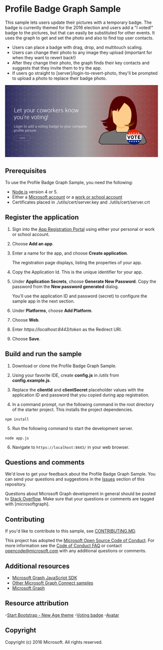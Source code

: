 # Profile Badge Graph Sample

This sample lets users update their pictures with a temporary badge.  The badge is currently themed for the 2016 election and users add a "I voted!" badge to the pictures, but that can easily be substituted for other events.  It uses the graph to get and set the photo and also to find top user contacts.

* Users can place a badge with drag, drop, and multitouch scaling.
* Users can change their photo to any image they upload (important for when they want to revert back!)
* After they change their photo, the graph finds their key contacts and suggests that they invite them to try the app.
* If users go straight to [server]/login-to-revert-photo, they'll be prompted to upload a photo to replace their badge photo.

![Sample screenshot](./public/img/sample-screenshot-homepage.PNG)

## Prerequisites

To use the Profile Badge Graph Sample, you need the following:

 * [Node.js](https://nodejs.org/) version 4 or 5.
 * Either a [Microsoft account](https://www.outlook.com/) or a [work or school account](http://dev.office.com/devprogram)
 * Certificates placed in ./utils/cert/server.key and ./utils/cert/server.crt

## Register the application

1. Sign into the [App Registration Portal](https://apps.dev.microsoft.com/) using either your personal or work or school account.

2. Choose **Add an app**.

3. Enter a name for the app, and choose **Create application**. 
	
   The registration page displays, listing the properties of your app.

4. Copy the Application Id. This is the unique identifier for your app. 

5. Under **Application Secrets**, choose **Generate New Password**. Copy the password from the **New password generated** dialog.

   You'll use the application ID and password (secret) to configure the sample app in the next section. 

6. Under **Platforms**, choose **Add Platform**.

7. Choose **Web**.

8. Enter *https://localhost:8443/token* as the Redirect URI. 

9. Choose **Save**.

## Build and run the sample

1. Download or clone the Profile Badge Graph Sample.

2. Using your favorite IDE, create **config.js** in */utils* from **config.example.js**.

3. Replace the **clientId** and **clientSecret** placeholder values with the application ID and password that you copied during app registration.

4. In a command prompt, run the following command in the root directory of the starter project. This installs the project dependencies.

  ```npm install```

5. Run the following command to start the development server.

  ```node app.js```

6. Navigate to `https://localhost:8443/` in your web browser.

## Questions and comments

We'd love to get your feedback about the Profile Badge Graph Sample. You can send your questions and suggestions in the [Issues](https://github.com/microsoftgraph/nodejs-connect-sample/issues) section of this repository.

Questions about Microsoft Graph development in general should be posted to [Stack Overflow](http://stackoverflow.com/questions/tagged/microsoftgraph). Make sure that your questions or comments are tagged with [microsoftgraph].

## Contributing

If you'd like to contribute to this sample, see [CONTRIBUTING.MD](/CONTRIBUTING.md).

This project has adopted the [Microsoft Open Source Code of Conduct](https://opensource.microsoft.com/codeofconduct/). For more information see the [Code of Conduct FAQ](https://opensource.microsoft.com/codeofconduct/faq/) or contact [opencode@microsoft.com](mailto:opencode@microsoft.com) with any additional questions or comments.
  
## Additional resources

- [Microsoft Graph JavaScript SDK](https://github.com/microsoftgraph/msgraph-sdk-javascript)
- [Other Microsoft Graph Connect samples](https://github.com/MicrosoftGraph?utf8=%E2%9C%93&query=-Connect)
- [Microsoft Graph](http://graph.microsoft.io)

## Resource attribution

-[Start Bootstrap - New Age theme](https://github.com/BlackrockDigital/startbootstrap-new-age)
-[Voting badge](https://pixabay.com/en/vote-button-election-elect-1319435/)
-[Avatar](https://pixabay.com/en/woman-redhead-female-person-girl-995164/)

## Copyright
Copyright (c) 2016 Microsoft. All rights reserved.